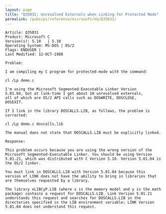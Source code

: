 ```yaml
---
layout: page
title: "Q35031: Unresolved Externals when Linking for Protected Mode"
permalink: /pubs/pc/reference/microsoft/kb/Q35031/
---
```


	Article: Q35031
	Product: Microsoft C
	Version(s): 5.10   | 5.10
	Operating System: MS-DOS | OS/2
	Flags: ENDUSER |
	Last Modified: 12-OCT-1988
	
	Problem:
	
	I am compiling my C program for protected-mode with the command:
	
	cl /Lp demo.c
	
	I'm using the Microsoft Segmented-Executable Linker Version
	5.01.04, but at link-time I get about 10 unresolved externals,
	all of which are OS/2 API calls such as DOSWRITE, DOSCLOSE,
	DOSEXIT.
	
	If I link in the library DOSCALLS.LIB, as follows, the problem is
	corrected:
	
	cl /Lp demo.c doscalls.lib
	
	The manual does not state that DOSCALLS.LIB must be explicitly linked.
	
	Response:
	
	This problem occurs because you are using the wrong version of the
	Microsoft Segmented-Executable Linker. You should be using Version
	5.01.21, which was distributed with C Version 5.10. Version 5.01.04 is
	the OS/2 linker.
	
	You must link in DOSCALLS.LIB with Version 5.01.04 because this
	version of LINK does not have the ability to bring in libraries that
	are themselves requested by a library.
	
	The library xLIBCyP.LIB (where x is the memory model and y is the math
	package) contains a request for DOSCALLS.LIB. Link Version 5.01.21
	understands this request and searches for DOSCALLS.LIB in the
	directories specified in the LIB environment variable; LINK Version
	5.01.04 does not understand this request.
